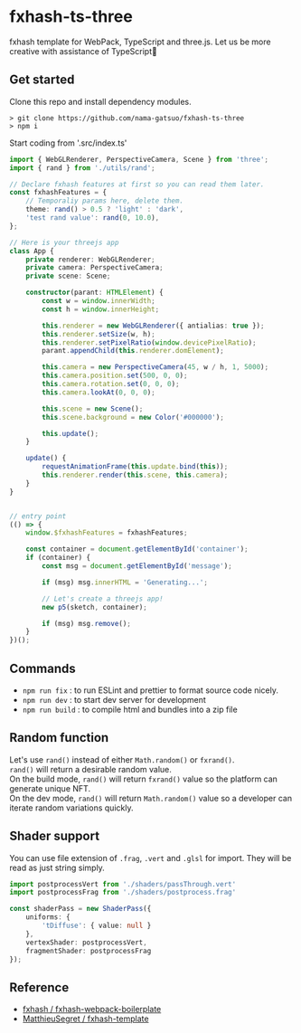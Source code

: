# fxhash-ts-three

fxhash template for WebPack, TypeScript and three.js.
Let us be more creative with assistance of TypeScript🎨

## Get started

Clone this repo and install dependency modules.

```
> git clone https://github.com/nama-gatsuo/fxhash-ts-three
> npm i
```

Start coding from '.src/index.ts'

```ts
import { WebGLRenderer, PerspectiveCamera, Scene } from 'three';
import { rand } from './utils/rand';

// Declare fxhash features at first so you can read them later.
const fxhashFeatures = {
    // Temporaliy params here, delete them.
    theme: rand() > 0.5 ? 'light' : 'dark',
    'test rand value': rand(0, 10.0),
};

// Here is your threejs app
class App {
    private renderer: WebGLRenderer;
    private camera: PerspectiveCamera;
    private scene: Scene;

    constructor(parant: HTMLElement) {
        const w = window.innerWidth;
        const h = window.innerHeight;

        this.renderer = new WebGLRenderer({ antialias: true });
        this.renderer.setSize(w, h);
        this.renderer.setPixelRatio(window.devicePixelRatio);
        parant.appendChild(this.renderer.domElement);

        this.camera = new PerspectiveCamera(45, w / h, 1, 5000);
        this.camera.position.set(500, 0, 0);
        this.camera.rotation.set(0, 0, 0);
        this.camera.lookAt(0, 0, 0);

        this.scene = new Scene();
        this.scene.background = new Color('#000000');

        this.update();
    }

    update() {
        requestAnimationFrame(this.update.bind(this));
        this.renderer.render(this.scene, this.camera);
    }
}


// entry point
(() => {
    window.$fxhashFeatures = fxhashFeatures;

    const container = document.getElementById('container');
    if (container) {
        const msg = document.getElementById('message');

        if (msg) msg.innerHTML = 'Generating...';

        // Let's create a threejs app!
        new p5(sketch, container);

        if (msg) msg.remove();
    }
})();

```

## Commands

* `npm run fix` : to run ESLint and prettier to format source code nicely.
* `npm run dev` : to start dev server for development
* `npm run build` : to compile html and bundles into a zip file

## Random function

Let's use `rand()` instead of either `Math.random()` or `fxrand()`.  
`rand()` will return a desirable random value.  
On the build mode, `rand()` will return `fxrand()` value so the platform can generate unique NFT.  
On the dev mode, `rand()` will return `Math.random()` value so a developer can iterate random variations quickly.

## Shader support

You can use file extension of `.frag`, `.vert` and `.glsl` for import. They will be read as just string simply.

```ts
import postprocessVert from './shaders/passThrough.vert'
import postprocessFrag from './shaders/postprocess.frag'

const shaderPass = new ShaderPass({
    uniforms: {
        'tDiffuse': { value: null }
    },
    vertexShader: postprocessVert,
    fragmentShader: postprocessFrag
});

```

## Reference

* [fxhash / fxhash-webpack-boilerplate](https://github.com/fxhash/fxhash-webpack-boilerplate)
* [MatthieuSegret / fxhash-template](https://github.com/MatthieuSegret/fxhash-template)